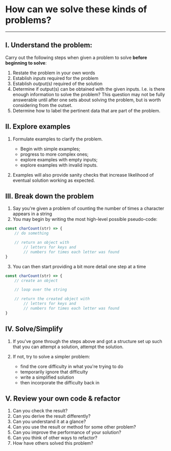 # How can we solve these kinds of problems?
----------------

## I. Understand the problem:

Carry out the following steps when given a problem to solve **before beginning to solve**:

1. Restate the problem in your own words
2. Establish *inputs* required for the problem
3. Establish *output(s)* required of the solution
4. Determine if output(s) can be obtained with the given inputs. I.e. is there enough information to solve the problem? This question may not be fully answerable until after one sets about solving the problem, but is worth considering from the outset.
5. Determine how to label the pertinent data that are part of the problem.

## II. Explore examples

1. Formulate examples to clarify the problem.
    - Begin with simple examples;
    - progress to more complex ones;
    - explore examples with empty inputs;
    - explore examples with invalid inputs.

2. Examples will also provide sanity checks that increase likelihood of eventual solution working as expected.

## III. Break down the problem

1. Say you're given a problem of counting the number of times a character appears in a string
2. You may begin by writing the most high-level possible pseudo-code:

```javascript
const charCount(str) => {
    // do something

    // return an object with
        // letters for keys and 
        // numbers for times each letter was found
}
```

3. You can then start providing a bit more detail one step at a time

```javascript
const charCount(str) => {
    // create an object

    // loop over the string

    // return the created object with
        // letters for keys and 
        // numbers for times each letter was found
}
```

## IV. Solve/Simplify

1. If you've gone through the steps above and got a structure set up such that you can attempt a solution, attempt the solution.

2. If not, try to solve a simpler problem:
    - find the core difficulty in what you're trying to do
    - temporarily ignore that difficulty
    - write a simplified solution
    - then incorporate the difficulty back in

## V. Review your own code & refactor
1. Can you check the result?
2. Can you derive the result differently?
3. Can you understand it at a glance?
4. Can you use the result or method for some other problem?
5. Can you improve the performance of your solution?
6. Can you think of other ways to refactor?
7. How have others solved this problem?


